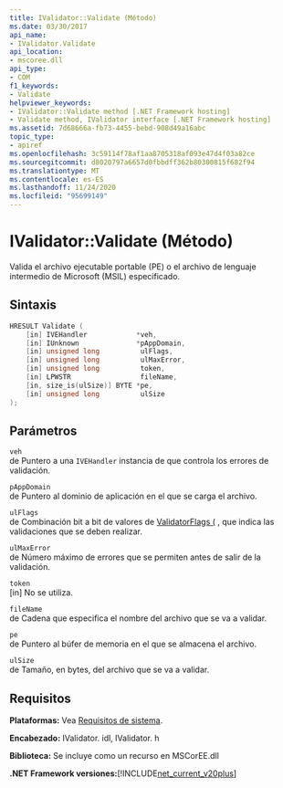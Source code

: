 ```yaml
---
title: IValidator::Validate (Método)
ms.date: 03/30/2017
api_name:
- IValidator.Validate
api_location:
- mscoree.dll
api_type:
- COM
f1_keywords:
- Validate
helpviewer_keywords:
- IValidator::Validate method [.NET Framework hosting]
- Validate method, IValidator interface [.NET Framework hosting]
ms.assetid: 7d68666a-fb73-4455-bebd-908d49a16abc
topic_type:
- apiref
ms.openlocfilehash: 3c59114f78af1aa8705318af093e47d4f03a82ce
ms.sourcegitcommit: d8020797a6657d0fbbdff362b80300815f682f94
ms.translationtype: MT
ms.contentlocale: es-ES
ms.lasthandoff: 11/24/2020
ms.locfileid: "95699149"
---
```

# <a name="ivalidatorvalidate-method"></a>IValidator::Validate (Método)

Valida el archivo ejecutable portable (PE) o el archivo de lenguaje intermedio de Microsoft (MSIL) especificado.  
  
## <a name="syntax"></a>Sintaxis  
  
```cpp  
HRESULT Validate (  
    [in] IVEHandler            *veh,  
    [in] IUnknown              *pAppDomain,  
    [in] unsigned long          ulFlags,  
    [in] unsigned long          ulMaxError,  
    [in] unsigned long          token,  
    [in] LPWSTR                 fileName,  
    [in, size_is(ulSize)] BYTE *pe,  
    [in] unsigned long          ulSize  
);  
```  
  
## <a name="parameters"></a>Parámetros  

 `veh`  
 de Puntero a una `IVEHandler` instancia de que controla los errores de validación.  
  
 `pAppDomain`  
 de Puntero al dominio de aplicación en el que se carga el archivo.  
  
 `ulFlags`  
 de Combinación bit a bit de valores de [ValidatorFlags (](validatorflags-enumeration.md) , que indica las validaciones que se deben realizar.  
  
 `ulMaxError`  
 de Número máximo de errores que se permiten antes de salir de la validación.  
  
 `token`  
 [in] No se utiliza.  
  
 `fileName`  
 de Cadena que especifica el nombre del archivo que se va a validar.  
  
 `pe`  
 de Puntero al búfer de memoria en el que se almacena el archivo.  
  
 `ulSize`  
 de Tamaño, en bytes, del archivo que se va a validar.  
  
## <a name="requirements"></a>Requisitos  

 **Plataformas:** Vea [Requisitos de sistema](../../get-started/system-requirements.md).  
  
 **Encabezado:** IValidator. idl, IValidator. h  
  
 **Biblioteca:** Se incluye como un recurso en MSCorEE.dll  
  
 **.NET Framework versiones:**[!INCLUDE[net_current_v20plus](../../../../includes/net-current-v20plus-md.md)]  
